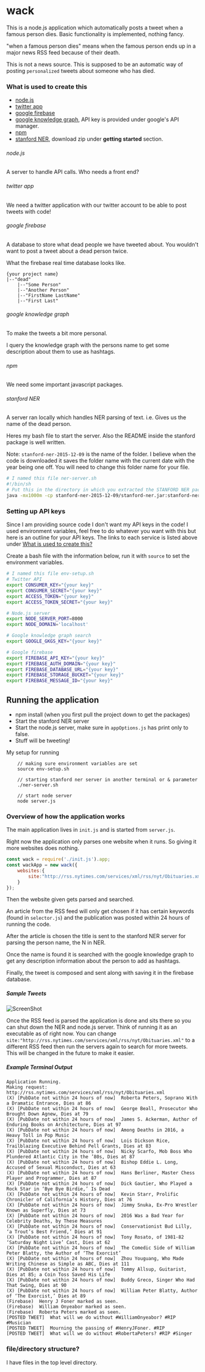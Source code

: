 # wack
This is a node.js application which automatically posts a tweet when a famous person dies.
Basic functionality is implemented, nothing fancy.

"when a famous person dies" means when the famous person ends up in a major news RSS feed because of their death.  

This is not a news source. This is supposed to be an automatic way of posting ``personalized`` tweets about someone who has died. 

### What is used to create this

- [node.js](https://nodejs.org/en/)
- [twitter app](https://apps.twitter.com/)
- [google firebase](https://firebase.google.com/)
- [google knowledge graph](https://www.google.com/intl/bn/insidesearch/features/search/knowledge.html), API key is provided under google's API manager.
- [npm](https://www.npmjs.com/)
- [stanford NER](http://nlp.stanford.edu/software/CRF-NER.shtml), download zip under **getting started** section.

###### node.js
A server to handle API calls. Who needs a front end?

###### twitter app
We need a twitter application with our twitter account to be able to post tweets with code!

###### google firebase
A database to store what dead people we have tweeted about. You wouldn't want to post a tweet about a dead person twice.

What the firebase real time database looks like.
```
{your project name}
|--"dead"
    |--"Some Person"
    |--"Another Person"
    |--"FirstName LastName"
    |--"First Last"
```

###### google knowledge graph
To make the tweets a bit more personal.

I query the knowledge graph with the persons name to get some description about them to use as hashtags. 

###### npm
We need some important javascript packages.

###### stanford NER
A server ran locally which handles NER parsing of text. i.e. Gives us the name of the dead person.

Heres my bash file to start the server. Also the README inside the stanford package is well written.

Note: `stanford-ner-2015-12-09` is the name of the folder. I believe when the code is downloaded it saves the folder name with the current date with the year being one off. You will need to change this folder name for your file. 
``` Bash
# I named this file ner-server.sh
#!/bin/sh
# Put this in the directory in which you extracted the STANFORD NER package.
java -mx1000m -cp stanford-ner-2015-12-09/stanford-ner.jar:stanford-ner-2015-12-09/lib/* edu.stanford.nlp.ie.NERServer  -loadClassifier stanford-ner-2015-12-09/classifiers/english.all.3class.distsim.crf.ser.gz -port 8080 -outputFormat inlineXML
```

### Setting up API keys
Since I am providing source code I don't want my API keys in the code! I used environment variables, feel free to do whatever you want with this but here is an outline for your API keys. The links to each service is listed above under [What is used to create this?](#what-is-used-to-create-this)

Create a bash file with the information below, run it with ``source`` to set the environment variables.
``` Bash
# I named this file env-setup.sh
# Twitter API
export CONSUMER_KEY="{your key}"
export CONSUMER_SECRET="{your key}"
export ACCESS_TOKEN="{your key}"
export ACCESS_TOKEN_SECRET="{your key}"

# Node.js server
export NODE_SERVER_PORT=8000
export NODE_DOMAIN='localhost'

# Google knowledge graph search
export GOOGLE_GKGS_KEY="{your key}"

# Google firebase
export FIREBASE_API_KEY="{your key}"
export FIREBASE_AUTH_DOMAIN="{your key}"
export FIREBASE_DATABASE_URL="{your key}"
export FIREBASE_STORAGE_BUCKET="{your key}"
export FIREBASE_MESSAGE_ID="{your key}"
```

## Running the application
- npm install (when you first pull the project down to get the packages)
- Start the stanford NER server
- Start the node.js server, make sure in ``appOptions.js`` has print only to false.
- Stuff will be tweeting!

My setup for running
```
    // making sure environment variables are set
    source env-setup.sh

    // starting stanford ner server in another terminal or & parameter
    ./ner-server.sh

    // start node server
    node server.js
```

### Overview of how the application works

The main application lives in ``init.js`` and is started from ``server.js``.

Right now the application only parses one website when it runs. So giving it more websites does nothing.

``` Javascript
const wack = require('./init.js').app;
const wackApp = new wack({
    websites:{
        site:"http://rss.nytimes.com/services/xml/rss/nyt/Obituaries.xml"
    }
});
```

Then the website given gets parsed and searched.

An article from the RSS feed will only get chosen if it has certain keywords (found in ``selector.js``) and the publication was posted within 24 hours of running the code.

After the article is chosen the title is sent to the stanford NER server for parsing the person name, the N in NER.

Once the name is found it is searched with the google knowledge graph to get any description information about the person to add as hashtags.

Finally, the tweet is composed and sent along with saving it in the firebase database.

##### Sample Tweets
![ScreenShot](https://github.com/nadr0/wack/blob/master/doc/tweets-screenshot.png)


Once the RSS feed is parsed the application is done and sits there so you can shut down the NER and node.js server. Think of running it as an executable as of right now. You can change ``site:"http://rss.nytimes.com/services/xml/rss/nyt/Obituaries.xml"`` to a different RSS feed then run the servers again to search for more tweets. This will be changed in the future to make it easier. 

##### Example Terminal Output
```
Application Running.
Making request:  http://rss.nytimes.com/services/xml/rss/nyt/Obituaries.xml
(X) [PubDate not within 24 hours of now]  Roberta Peters, Soprano With a Dramatic Entrance, Dies at 86
(X) [PubDate not within 24 hours of now]  George Beall, Prosecutor Who Brought Down Agnew, Dies at 79
(X) [PubDate not within 24 hours of now]  James S. Ackerman, Author of Enduring Books on Architecture, Dies at 97
(X) [PubDate not within 24 hours of now]  Among Deaths in 2016, a Heavy Toll in Pop Music
(X) [PubDate not within 24 hours of now]  Lois Dickson Rice, Trailblazing Executive Behind Pell Grants, Dies at 83
(X) [PubDate not within 24 hours of now]  Nicky Scarfo, Mob Boss Who Plundered Atlantic City in the ’80s, Dies at 87
(X) [PubDate not within 24 hours of now]  Bishop Eddie L. Long, Accused of Sexual Misconduct, Dies at 63
(X) [PubDate not within 24 hours of now]  Hans Berliner, Master Chess Player and Programmer, Dies at 87
(X) [PubDate not within 24 hours of now]  Dick Gautier, Who Played a Rock Star in ‘Bye Bye Birdie,’ Is Dead
(X) [PubDate not within 24 hours of now]  Kevin Starr, Prolific Chronicler of California’s History, Dies at 76
(X) [PubDate not within 24 hours of now]  Jimmy Snuka, Ex-Pro Wrestler Known as Superfly, Dies at 73
(X) [PubDate not within 24 hours of now]  2016 Was a Bad Year for Celebrity Deaths, by These Measures
(X) [PubDate not within 24 hours of now]  Conservationist Bud Lilly, ‘a Trout’s Best Friend,’ Dies at 91
(X) [PubDate not within 24 hours of now]  Tony Rosato, of 1981-82 ‘Saturday Night Live’ Cast, Dies at 62
(X) [PubDate not within 24 hours of now]  The Comedic Side of William Peter Blatty, the Author of ‘The Exorcist’
(X) [PubDate not within 24 hours of now]  Zhou Youguang, Who Made Writing Chinese as Simple as ABC, Dies at 111
(X) [PubDate not within 24 hours of now]  Tommy Allsup, Guitarist, Dies at 85; a Coin Toss Saved His Life
(X) [PubDate not within 24 hours of now]  Buddy Greco, Singer Who Had That Swing, Dies at 90
(X) [PubDate not within 24 hours of now]  William Peter Blatty, Author of ‘The Exorcist,’ Dies at 89
(Firebase)  Henry J Foner marked as seen.
(Firebase)  William Onyeabor marked as seen.
(Firebase)  Roberta Peters marked as seen.
[POSTED TWEET]  What will we do without #WilliamOnyeabor? #RIP #Musician
[POSTED TWEET]  Mourning the passing of #HenryJFoner. #RIP
[POSTED TWEET]  What will we do without #RobertaPeters? #RIP #Singer
```

### file/directory structure?
I have files in the top level directory. 

